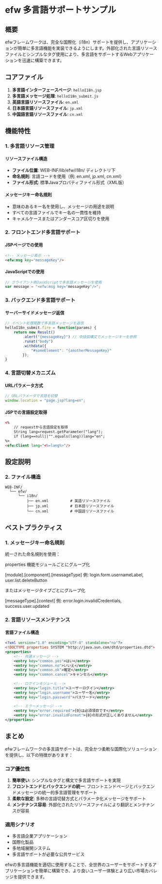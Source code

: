 # efw 多言語サポートサンプル

## 概要

efwフレームワークは、完全な国際化（i18n）サポートを提供し、アプリケーションが簡単に多言語機能を実装できるようにします。外部化された言語リソースファイルとシンプルなタグ使用により、多言語をサポートするWebアプリケーションを迅速に構築できます。

## コアファイル

1. **多言語インターフェースページ**: `helloI18n.jsp`
2. **多言語メッセージ処理**: `helloI18n_submit.js`
3. **英語言語リソースファイル**: `en.xml`
4. **日本語言語リソースファイル**: `jp.xml`
5. **中国語言語リソースファイル**: `cn.xml`

## 機能特性

### 1. 多言語リソース管理

#### リソースファイル構造
- **ファイル位置**: WEB-INF/lib/efw/i18n/ ディレクトリ下
- **命名規則**: 言語コードを使用（例: en.xml, jp.xml, cn.xml）
- **ファイル形式**: 標準Javaプロパティファイル形式（XML版）

#### メッセージキー命名規則
- 意味のあるキー名を使用し、メッセージの用途を説明
- すべての言語ファイルでキー名の一貫性を維持
- キャメルケースまたはアンダースコア区切りを使用

### 2. フロントエンド多言語サポート

#### JSPページでの使用
```html
<!-- メッセージ表示 -->
<efw:msg key="messageKey"/>
```

#### JavaScriptでの使用
```javascript
// クライアント側JavaScriptで多言語メッセージを使用
var message = "<efw:msg key="messageKey"/>";
```

### 3. バックエンド多言語サポート

#### サーバーサイドメッセージ返信
```javascript
// イベント処理関数で多言語メッセージを返信
helloI18n_submit.fire = function(params) {
    return new Result()
        .alert("{messageKey}") // 中括弧構文でメッセージキーを参照
        .runat("body")
        .withdata({
            "#someElement": "{anotherMessageKey}"
        });
}
```

### 4. 言語切替メカニズム

#### URLパラメータ方式
```javascript
// URLパラメータで言語を切替
window.location = "page.jsp?lang=en";
```

#### JSPでの言語設定取得
```html
<%
    // requestから言語設定を取得
    String lang=request.getParameter("lang");
    if (lang==null||"".equals(lang))lang="en";
%>
<efw:Client lang="<%=lang%>"/>
```

## 設定説明

### 2. ファイル構造
```
WEB-INF/
  └── efw/
      └── i18n/
          ├── en.xml          # 英語リソースファイル
          ├── jp.xml          # 日本語リソースファイル
          └── cn.xml          # 中国語リソースファイル
```

## ベストプラクティス

### 1. メッセージキー命名規則

統一された命名規則を使用：

properties
機能モジュールごとにグループ化

[module].[component].[messageType]
例: login.form.usernameLabel, user.list.deleteButton

またはメッセージタイプごとにグループ化

[messageType].[context]
例: error.login.invalidCredentials, success.user.updated


### 2. 言語リソースメンテナンス

#### 言語ファイル構造
```xml
<?xml version="1.0" encoding="UTF-8" standalone="no"?>
<!DOCTYPE properties SYSTEM "http://java.sun.com/dtd/properties.dtd">
<properties>
    <!-- 共通メッセージ -->
    <entry key="common.yes">はい</entry>
    <entry key="common.no">いいえ</entry>
    <entry key="common.ok">確定</entry>
    <entry key="common.cancel">キャンセル</entry>
    
    <!-- ログインモジュール -->
    <entry key="login.title">ユーザーログイン</entry>
    <entry key="login.username">ユーザー名</entry>
    <entry key="login.password">パスワード</entry>
    
    <!-- エラーメッセージ -->
    <entry key="error.required">{0}は必須項目です</entry>
    <entry key="error.invalidFormat">{0}の形式が正しくありません</entry>
</properties>
```

## まとめ

efwフレームワークの多言語サポートは、完全かつ柔軟な国際化ソリューションを提供し、以下の特徴があります：

### コア優位性
1. **簡単使い**: シンプルなタグと構文で多言語サポートを実現
2. **フロントエンドとバックエンドの統一**: フロントエンドページとバックエンドメッセージの統一的多言語管理をサポート
3. **柔軟な設定**: 多种の言語切替方式とパラメータ化メッセージをサポート
4. **メンテナンス容易**: 外部化されたリソースファイルにより翻訳とメンテナンスが容易

### 適用シナリオ
- 多言語企業アプリケーション
- 国際化製品
- 多地域展開システム
- 多言語サポートが必要な公共サービス

efwの多言語機能を適切に使用することで、全世界のユーザーをサポートするアプリケーションを簡単に構築でき、より良いユーザー体験とより広い市場カバレッジを提供できます。